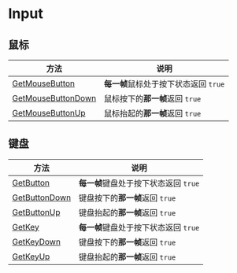 # Input

## 鼠标

| 方法                                            | 说明                       |
| --------------------------------------------- | ------------------------ |
| [GetMouseButton](./GetMouseButton.md)         | **每一帧**鼠标处于按下状态返回 `true` |
| [GetMouseButtonDown](./GetMouseButtonDown.md) | 鼠标按下的**那一帧**返回 `true`    |
| [GetMouseButtonUp](./GetMouseButtonUp.md)     | 鼠标抬起的**那一帧**返回 `true`    |

## 键盘

| 方法                                  | 说明                       |
| ----------------------------------- | ------------------------ |
| [GetButton](./GetButton.md)         | **每一帧**键盘处于按下状态返回 `true` |
| [GetButtonDown](./GetButtonDown.md) | 键盘按下的**那一帧**返回 `true`    |
| [GetButtonUp](./GetButtonUp.md)     | 键盘抬起的**那一帧**返回 `true`    |
| [GetKey](./GetKey.md)                              | **每一帧**键盘处于按下状态返回 `true` |
| [GetKeyDown](./GetKeyDown.md)                          | 键盘按下的**那一帧**返回 `true`    |
| [GetKeyUp](./GetKeyUp.md)                            | 键盘抬起的**那一帧**返回 `true`    |